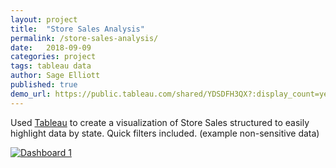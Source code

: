 ```yaml
---
layout: project
title:  "Store Sales Analysis"
permalink: /store-sales-analysis/
date:   2018-09-09
categories: project
tags: tableau data
author: Sage Elliott
published: true
demo_url: https://public.tableau.com/shared/YDSDFH3QX?:display_count=yes
---
```


Used [Tableau](https://www.tableau.com/) to create a visualization of Store Sales structured to easily highlight data by state. Quick filters included. (example non-sensitive data)

<div class='tableauPlaceholder' id='viz1536540699127' style='position: relative'><noscript><a href='#'><img alt='Dashboard 1 ' src='https:&#47;&#47;public.tableau.com&#47;static&#47;images&#47;YD&#47;YDSDFH3QX&#47;1_rss.png' style='border: none' /></a></noscript><object class='tableauViz'  style='display:none;'><param name='host_url' value='https%3A%2F%2Fpublic.tableau.com%2F' /> <param name='embed_code_version' value='3' /> <param name='path' value='shared&#47;YDSDFH3QX' /> <param name='toolbar' value='yes' /><param name='static_image' value='https:&#47;&#47;public.tableau.com&#47;static&#47;images&#47;YD&#47;YDSDFH3QX&#47;1.png' /> <param name='animate_transition' value='yes' /><param name='display_static_image' value='yes' /><param name='display_spinner' value='yes' /><param name='display_overlay' value='yes' /><param name='display_count' value='yes' /></object></div>                
<script type='text/javascript'>                    var divElement = document.getElementById('viz1536540699127');                    var vizElement = divElement.getElementsByTagName('object')[0];                    vizElement.style.minWidth='400px';vizElement.style.maxWidth='1320px';vizElement.style.width='100%';vizElement.style.minHeight='587px';vizElement.style.maxHeight='1087px';vizElement.style.height=(divElement.offsetWidth*0.75)+'px';                    var scriptElement = document.createElement('script');                    scriptElement.src = 'https://public.tableau.com/javascripts/api/viz_v1.js';                    vizElement.parentNode.insertBefore(scriptElement, vizElement);                </script>